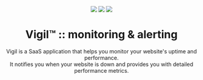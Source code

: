 <div align="center" style="margin-bottom: 48px;">

![](https://img.shields.io/badge/typescript-black?style=for-the-badge&logo=typescript)
![](https://img.shields.io/badge/next.js-black?style=for-the-badge&logo=next.js)
![](https://img.shields.io/badge/shadcnui-black?style=for-the-badge&logo=shadcnui)

<h1 style="border: none !important;">Vigil™ :: monitoring & alerting</h1>

Vigil is a SaaS application that helps you monitor your website's uptime and performance. <br />
It notifies you when your website is down and provides you with detailed performance metrics.

</div>

<br />
<br />